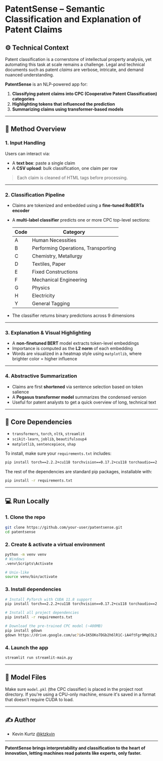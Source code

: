 # PatentSense – Semantic Classification and Explanation of Patent Claims

## ⚙️ Technical Context

Patent classification is a cornerstone of intellectual property analysis, yet automating this task at scale remains a challenge. Legal and technical documents such as patent *claims* are verbose, intricate, and demand nuanced understanding.

**PatentSense** is an NLP-powered app for:
1. **Classifying patent claims into CPC (Cooperative Patent Classification) categories**
2. **Highlighting tokens that influenced the prediction**
3. **Summarizing claims using transformer-based models**

---

## 🧠 Method Overview

### 1. Input Handling

Users can interact via:
- A **text box**: paste a single claim
- A **CSV upload**: bulk classification, one claim per row

> Each claim is cleaned of HTML tags before processing.

---

### 2. Classification Pipeline

- Claims are tokenized and embedded using a **fine-tuned RoBERTa encoder**
- A **multi-label classifier** predicts one or more CPC top-level sections:

  | Code | Category |
  |------|----------|
  | A | Human Necessities |
  | B | Performing Operations, Transporting |
  | C | Chemistry, Metallurgy |
  | D | Textiles, Paper |
  | E | Fixed Constructions |
  | F | Mechanical Engineering |
  | G | Physics |
  | H | Electricity |
  | Y | General Tagging |

- The classifier returns binary predictions across 9 dimensions

---

### 3. Explanation & Visual Highlighting

- A **non-finetuned BERT** model extracts token-level embeddings
- Importance is computed as the **L2 norm** of each embedding
- Words are visualized in a heatmap style using `matplotlib`, where brighter color = higher influence

---

### 4. Abstractive Summarization

- Claims are first **shortened** via sentence selection based on token salience
- A **Pegasus transformer model** summarizes the condensed version
- Useful for patent analysts to get a quick overview of long, technical text

---

## 🧪 Core Dependencies

- `transformers`, `torch`, `nltk`, `streamlit`
- `scikit-learn`, `joblib`, `beautifulsoup4`
- `matplotlib`, `sentencepiece`, `shap`

To install, make sure your `requirements.txt` includes:

```bash
pip install torch==2.2.2+cu118 torchvision==0.17.2+cu118 torchaudio==2.2.2+cu118 --index-url https://download.pytorch.org/whl/cu118
```

The rest of the dependencies are standard pip packages, installable with:

```bash
pip install -r requirements.txt
```

---

## 💻 Run Locally

### 1. Clone the repo

```bash
git clone https://github.com/your-user/patentsense.git
cd patentsense
```

### 2. Create & activate a virtual environment

```bash
python -m venv venv
# Windows
.venv\Scripts\Activate

# Unix-like
source venv/bin/activate
```

### 3. Install dependencies

```bash
# Install PyTorch with CUDA 11.8 support
pip install torch==2.2.2+cu118 torchvision==0.17.2+cu118 torchaudio==2.2.2+cu118 --index-url https://download.pytorch.org/whl/cu118

# Install all project dependencies
pip install -r requirements.txt

# Download the pre-trained CPC model (~400MB)
pip install gdown
gdown https://drive.google.com/uc?id=1K5OKo7DGb2h6lR1C-iA4ftFgr9MqO3L2
```

### 4. Launch the app

```bash
streamlit run streamlit-main.py
```

---

## 📂 Model Files

Make sure `model.pkl` (the CPC classifier) is placed in the project root directory. If you're using a CPU-only machine, ensure it's saved in a format that doesn't require CUDA to load.

---

## ✍️ Author

- Kevin Kurtz [@ktzkvin](https://github.com/ktzkvin)

---

**PatentSense brings interpretability and classification to the heart of innovation, letting machines read patents like experts, only faster.**
